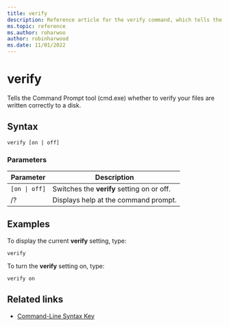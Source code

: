 ```yaml
---
title: verify
description: Reference article for the verify command, which tells the Command Prompt tool whether to verify your files are written correctly to a disk.
ms.topic: reference
ms.author: roharwoo
author: robinharwood
ms.date: 11/01/2022
---
```


# verify

Tells the Command Prompt tool (cmd.exe) whether to verify your files are written correctly to a disk.

## Syntax

```
verify [on | off]
```

### Parameters

| Parameter | Description |
|--|--|
| `[on \| off]` | Switches the **verify** setting on or off. |
| /? | Displays help at the command prompt. |

## Examples

To display the current **verify** setting, type:

```
verify
```

To turn the **verify** setting on, type:

```
verify on
```

## Related links

- [Command-Line Syntax Key](command-line-syntax-key.md)
